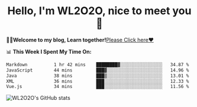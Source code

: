 <h1 align = "center">Hello, I'm WL2O2O, nice to meet you 👋</h1>

🧑‍💻**Welcome to my blog, Learn together!**[Please Click here❤️](https://wl2o2o.github.io)

📊 **This Week I Spent My Time On:**
<!--START_SECTION:waka-->

```txt
Markdown          1 hr 42 mins    ████████▓░░░░░░░░░░░░░░░░   34.87 %
JavaScript        44 mins         ███▓░░░░░░░░░░░░░░░░░░░░░   14.96 %
Java              38 mins         ███▒░░░░░░░░░░░░░░░░░░░░░   13.01 %
XML               36 mins         ███░░░░░░░░░░░░░░░░░░░░░░   12.33 %
Vue.js            34 mins         ███░░░░░░░░░░░░░░░░░░░░░░   11.56 %
```

<!--END_SECTION:waka-->

![WL2O2O's GitHub stats](https://github-readme-stats.vercel.app/api?username=wl2o2o&show_icons=true)


<!--
**WL2O2O/WL2O2O** is a ✨ _special_ ✨ repository because its `README.md` (this file) appears on your GitHub profile.

Here are some ideas to get you started:

- 🔭 I’m currently working on ...
- 🌱 I’m currently learning ...
- 👯 I’m looking to collaborate on ...
- 🤔 I’m looking for help with ...
- 💬 Ask me about ...
- 📫 How to reach me: ...
- 😄 Pronouns: ...
- ⚡ Fun fact: ...
-->
